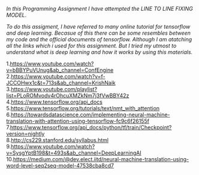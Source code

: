 *In this Programming Assignment I have attempted the LINE TO LINE FIXING MODEL*. 

*To do this assigment, I have referred to many online tutorial for tensorflow and deep learning. Becasue of this there can be some resembles between my code and the official documents of tensorflow. Although I am atatching all the links which i used for this assignment. But I tried my utmost to understand what is deep learning and how it works by using this materials.*


1.https://www.youtube.com/watch?v=bBBYPuVUnug&ab_channel=ConfEngine <br />
2.https://www.youtube.com/watch?v=f-JCCOHwx1c&t=713s&ab_channel=KrishNaik <br />
3.https://www.youtube.com/playlist?list=PLoROMvodv4rOhcuXMZkNm7j3fVwBBY42z <br />
4.https://www.tensorflow.org/api_docs <br />
5.https://www.tensorflow.org/tutorials/text/nmt_with_attention <br />
6.https://towardsdatascience.com/implementing-neural-machine-translation-with-attention-using-tensorflow-fc9c6f26155f <br />
7.https://www.tensorflow.org/api_docs/python/tf/train/Checkpoint?version=nightly <br />
8.http://cs229.stanford.edu/syllabus.html <br />
9.https://www.youtube.com/watch?v=SysgYptB198&t=493s&ab_channel=DeepLearningAI <br />
10.https://medium.com/@dev.elect.iitd/neural-machine-translation-using-word-level-seq2seq-model-47538cba8cd7 <br />


